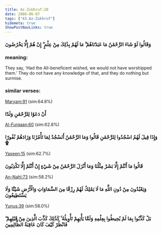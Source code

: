 ```yaml
---
title: Az-Zukhruf:20
date: 2008-06-07
tags: ["43.Az-Zukhruf"]
hidemeta: true 
ShowPostNavLinks: true 
---
```

### وَقَالُوا لَوْ شَاءَ الرَّحْمَٰنُ مَا عَبَدْنَاهُمْ ۗ مَا لَهُمْ بِذَٰلِكَ مِنْ عِلْمٍ ۖ إِنْ هُمْ إِلَّا يَخْرُصُونَ
### meaning: 
They say, ‘Had the All-beneficent wished, we would not have worshipped them.’ They do not have any knowledge of that, and they do nothing but surmise.
### similar verses: 

[Maryam:91](/19/91) (sim:64.8%)

### أَنْ دَعَوْا لِلرَّحْمَٰنِ وَلَدًا

[Al-Furqaan:60](/25/60) (sim:62.8%)

### وَإِذَا قِيلَ لَهُمُ اسْجُدُوا لِلرَّحْمَٰنِ قَالُوا وَمَا الرَّحْمَٰنُ أَنَسْجُدُ لِمَا تَأْمُرُنَا وَزَادَهُمْ نُفُورًا ۩

[Yaseen:15](/36/15) (sim:62.7%)

### قَالُوا مَا أَنْتُمْ إِلَّا بَشَرٌ مِثْلُنَا وَمَا أَنْزَلَ الرَّحْمَٰنُ مِنْ شَيْءٍ إِنْ أَنْتُمْ إِلَّا تَكْذِبُونَ

[An-Nahl:73](/16/73) (sim:58.2%)

### وَيَعْبُدُونَ مِنْ دُونِ اللَّهِ مَا لَا يَمْلِكُ لَهُمْ رِزْقًا مِنَ السَّمَاوَاتِ وَالْأَرْضِ شَيْئًا وَلَا يَسْتَطِيعُونَ

[Yunus:39](/10/39) (sim:58.0%)

### بَلْ كَذَّبُوا بِمَا لَمْ يُحِيطُوا بِعِلْمِهِ وَلَمَّا يَأْتِهِمْ تَأْوِيلُهُ ۚ كَذَٰلِكَ كَذَّبَ الَّذِينَ مِنْ قَبْلِهِمْ ۖ فَانْظُرْ كَيْفَ كَانَ عَاقِبَةُ الظَّالِمِينَ
